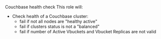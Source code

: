 Couchbase health check
This role will:

* Check health of a Couchbase cluster:
    - fail if not all nodes are "healthy active"
    - fail if clusters status is not a "balanced" 
    - fail if number of Active Vbuckets and Vbucket Replicas are not valid
